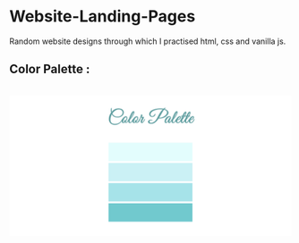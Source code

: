 # Website-Landing-Pages
Random website designs through which I practised html, css and vanilla js.

## Color Palette : 
<br>
<a href = "https://color-paletter.netlify.app/">
    <img src = "color-paletter\assets\images\Colors 🎨.png" alt = "Screenshot">
</a>



